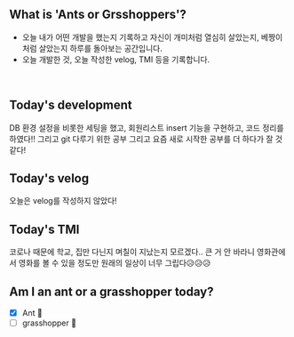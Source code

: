 ## What is 'Ants or Grsshoppers'?
* 오늘 내가 어떤 개발을 했는지 기록하고 자신이 개미처럼 열심히 살았는지, 베짱이처럼 살았는지 하루를 돌아보는 공간입니다.
* 오늘 개발한 것, 오늘 작성한 velog, TMI 등을 기록합니다.

<br>

## Today's development
DB 환경 설정을 비롯한 세팅을 했고, 회원리스트 insert 기능을 구현하고, 코드 정리를 하였다!! 그리고 git 다루기 위한 공부 그리고 요즘 새로 시작한 공부를 더 하다가 잘 것 같다!

## Today's velog
오늘은 velog를 작성하지 않았다!

## Today's TMI
코로나 때문에 학교, 집만 다닌지 며칠이 지났는지 모르겠다..
큰 거 안 바라니 영화관에서 영화를 볼 수 있을 정도만 원래의 일상이 너무 그립다😥😥😥 

## Am I an ant or a grasshopper today?
- [x] Ant 🐜
- [ ] grasshopper 🦗
